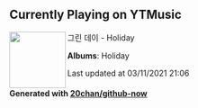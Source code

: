## Currently Playing on YTMusic

[<img align="left" width="100" src="https://lh3.googleusercontent.com/TpE4c3PWoD-YgLgQ4ETEgfqpbFRkphTGanaJtndGHYr7lbMryT428l34hw1Cu9xf9vUuqpTJcE5BQNEa">](https://music.youtube.com/watch?v=KIxU5caGD6c)

그린 데이 - Holiday

**Albums**: Holiday

Last updated at 03/11/2021 21:06

#### Generated with [20chan/github-now](https://github.com/20chan/github-now)


<!--
**20chan/20chan** is a ✨ _special_ ✨ repository because its `README.md` (this file) appears on your GitHub profile.

Here are some ideas to get you started:

- 🔭 I’m currently working on ...
- 🌱 I’m currently learning ...
- 👯 I’m looking to collaborate on ...
- 🤔 I’m looking for help with ...
- 💬 Ask me about ...
- 📫 How to reach me: ...
- 😄 Pronouns: ...
- ⚡ Fun fact: ...
-->
